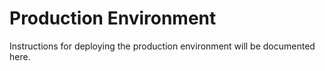 # Production Environment

Instructions for deploying the production environment will be documented here.
